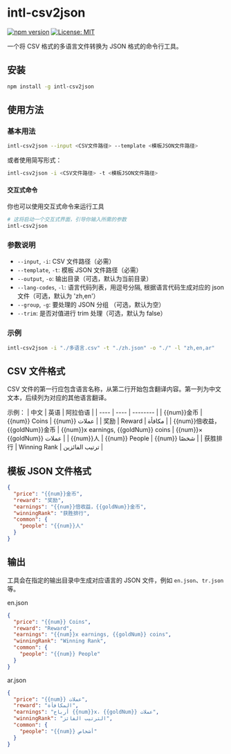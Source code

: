 # intl-csv2json

[![npm version](https://img.shields.io/npm/v/intl-csv2json.svg)](https://www.npmjs.com/package/intl-csv2json)
[![License: MIT](https://img.shields.io/badge/License-MIT-yellow.svg)](https://opensource.org/licenses/MIT)

一个将 CSV 格式的多语言文件转换为 JSON 格式的命令行工具。

## 安装

```bash
npm install -g intl-csv2json
```

## 使用方法

### 基本用法

```bash
intl-csv2json --input <CSV文件路径> --template <模板JSON文件路径>
```

或者使用简写形式：

```bash
intl-csv2json -i <CSV文件路径> -t <模板JSON文件路径>
```

#### 交互式命令

你也可以使用交互式命令来运行工具

```bash
# 这将启动一个交互式界面，引导你输入所需的参数
intl-csv2json
```

### 参数说明

- `--input`, `-i`: CSV 文件路径（必需）
- `--template`, `-t`: 模板 JSON 文件路径（必需）
- `--output`, `-o`: 输出目录（可选，默认为当前目录）
- `--lang-codes`, `-l`: 语言代码列表，用逗号分隔, 根据语言代码生成对应的 json 文件（可选，默认为 'zh,en'）
- `--group`, `-g`: 要处理的 JSON 分组 （可选，默认为空）
- `--trim`: 是否对值进行 trim 处理（可选，默认为 false）

### 示例

```bash
intl-csv2json -i "./多语言.csv" -t "./zh.json" -o "./" -l "zh,en,ar"
```

## CSV 文件格式

CSV 文件的第一行应包含语言名称，从第二行开始包含翻译内容。第一列为中文文本，后续列为对应的其他语言翻译。

示例：
| 中文 | 英语 | 阿拉伯语 |
| ---- | ---- | -------- |
| {{num}}金币 | {{num}} Coins | {{num}} عملات |
| 奖励 | Reward | مكافأة |
| {{num}}倍收益，{{goldNum}}金币 | {{num}}x earnings, {{goldNum}} coins | {{num}}× {{goldNum}} عملات |
| {{num}}人 | {{num}} People | {{num}} شخصًا |
| 获胜排行 | Winning Rank | ترتيب الفائزين |

## 模板 JSON 文件格式

```json
{
  "price": "{{num}}金币",
  "reward": "奖励",
  "earnings": "{{num}}倍收益，{{goldNum}}金币",
  "winningRank": "获胜排行",
  "common": {
    "people": "{{num}}人"
  }
}
```

## 输出

工具会在指定的输出目录中生成对应语言的 JSON 文件，例如 `en.json`、`tr.json` 等。

en.json

```json
{
  "price": "{{num}} Coins",
  "reward": "Reward",
  "earnings": "{{num}}x earnings, {{goldNum}} coins",
  "winningRank": "Winning Rank",
  "common": {
    "people": "{{num}} People"
  }
}
```

ar.json

```json
{
  "price": "{{num}} عملات",
  "reward": "المكافأة",
  "earnings": "أرباح {{num}}x، {{goldNum}} عملات",
  "winningRank": "الترتيب الفائز",
  "common": {
    "people": "{{num}} أشخاص"
  }
}
```
